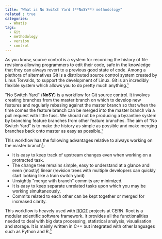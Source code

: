 ```yaml
---
title: "What is No Switch Yard (**NoSY**) methodology"
related : true
categories:
  - WhatIs
tags: 
  - Git
  - methodology
  - version
  - control
---
```


As you know, source control is a system for recording the history of file
revisions allowing programmers to edit their code, safe in the knowledge that
they can always revert to a previous good state of code. Among a plethora of
alternatives Git is a distributed source control system created by Linus
Torvalds, to support the development of Linux. Git is an incredibly flexible
system which allows you to do pretty much anything.[¹]

"No Switch Yard" (**NoSY**) is a workflow for Git source control. It involves
creating branches from the master branch on which to develop new features and
regularly rebasing against the master branch so that when the time comes the
feature branch can be merged into the master branch via a pull request with
little fuss. We should not be producing a byzantine system by branching feature
branches from other feature branches. The aim of “No Switch Yard” is to make the
history as simple as possible and make merging branches back onto master as easy
as possible.[¹]

This workflow has the following advantages relative to always working on the master branch[²]:

- It is easy to keep track of upstream changes even when working on a protracted
  task.
- The change tree remains simple, easy to understand at a glance and even
  (mostly) linear (revision trees with multiple developers can quickly start
  looking like a train switch yard)
- Unsightly "merge with branch" commits are minimized.
- It is easy to keep separate unrelated tasks upon which you may be working
  simultaneously.
- Commits related to each other can be kept together or merged for increased
  clarity.

This workflow is heavely used with [ROOT](https://root.cern.ch/) projects at
CERN. Root is a modular scientific software framework. It provides all the
functionalities needed to deal with big data processing, statistical analysis,
visualisation and storage. It is mainly written in C++ but integrated with other
languages such as Python and R.[³]

[¹]: <https://scraperwiki.com/2013/10/git/>
[²]: <https://cdcvs.fnal.gov/redmine/projects/cet-is-public/wiki/GitTipsAndTricks>
[³]: <https://root.cern.ch/suggested-work-flow-distributed-projects-nosy>


